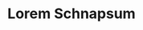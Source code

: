 ---
index: 230
type_of_section: "fullimage"
title: "Lorem Schnapsum"
sub-title: "S'guelt Chulia Roberstau morbi tellus schneck quam, geht's sit kartoffelsalad dolor Gal."
text:
   position: 9
   background: "dark"
image:
  file: "assets/images/plantation-arbres-fp-b.jpg"
  description: "Lorem schnapsum"
  author: AALE
  author_link: 
---